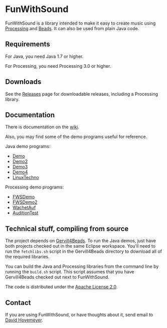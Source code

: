 # FunWithSound

FunWithSound is a library intended to make it easy to create music using [Processing](http://processessing.org) and [Beads](http://www.beadsproject.net).  It can also be used from plain Java code.

## Requirements

For Java, you need Java 1.7 or higher.

For Processing, you need Processing 3.0 or higher.

## Downloads

See the [Releases](https://github.com/daveho/FunWithSound/releases) page for downloadable releases, including a Processing library.

## Documentation

There is documentation on the [wiki](https://github.com/daveho/FunWithSound/wiki).

Also, you may find some of the demo programs useful for reference.

Java demo programs:

* [Demo](https://github.com/daveho/FunWithSound/blob/master/FunWithSound/demo/io/github/daveho/funwithsound/demo/Demo.java)
* [Demo2](https://github.com/daveho/FunWithSound/blob/master/FunWithSound/demo/io/github/daveho/funwithsound/demo/Demo2.java)
* [Demo3](https://github.com/daveho/FunWithSound/blob/master/FunWithSound/demo/io/github/daveho/funwithsound/demo/Demo3.java)
* [Demo4](https://github.com/daveho/FunWithSound/blob/master/FunWithSound/demo/io/github/daveho/funwithsound/demo/Demo4.java)
* [LinuxTechno](https://github.com/daveho/FunWithSound/blob/master/FunWithSound/demo/io/github/daveho/funwithsound/demo/LinuxTechno.java)

Processing demo programs:

* [FWSDemo](https://github.com/daveho/FunWithSound/blob/master/FunWithSoundProcessingLib/examples/FWSDemo/FWSDemo.pde)
* [FWSDemo2](https://github.com/daveho/FunWithSound/blob/master/FunWithSoundProcessingLib/examples/FWSDemo2/FWSDemo2.pde)
* [WachetAuf](https://github.com/daveho/FunWithSound/blob/master/FunWithSoundProcessingLib/examples/WachetAuf/WachetAuf.pde)
* [AuditionTest](https://github.com/daveho/FunWithSound/blob/master/FunWithSoundProcessingLib/examples/AuditionTest/AuditionTest.pde)

## Technical stuff, compiling from source

The project depends on [Gervill4Beads](https://github.com/daveho/Gervill4Beads).  To run the Java demos, just have both projects checked out in the same Eclipse workspace.  You'll need to run the `fetchlibs.sh` script in the Gervill4Beads directory to download all of the required libraries.

You can build the Java and Processing libraries from the command line by running the `build.sh` script.  This script assumes that you have Gervill4Beads checked out next to FunWithSound.

The code is distributed under the [Apache License 2.0](https://github.com/daveho/FunWithSound/blob/master/LICENSE.md).

## Contact

If you are using FunWithSound, or have thoughts about it, send email to [David Hovemeyer](mailto:david.hovemeyer@gmail.com).
